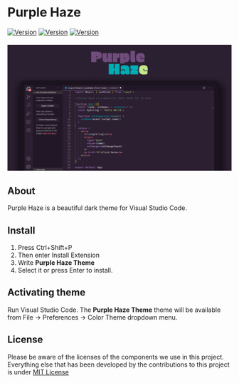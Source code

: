 # Purple Haze
[![Version](https://img.shields.io/badge/Version-1.0.0-2b1f31.svg)]()
[![Version](https://img.shields.io/badge/Contribute-PRs-2b1f31.svg)](https://github.com/fmm312/purple-haze/pulls)
[![Version](https://img.shields.io/badge/License-MIT-2b1f31.svg)](https://github.com/fmm312/purple-haze/blob/master/LICENSE)

<div style="text-align:center; margin-top: 20px">
  <img src="https://github.com/fmm312/purple-haze/blob/master/assets/screenshot.jpg" alt="Purple Haze screenshot" />
</div>

## About
Purple Haze is a beautiful dark theme for Visual Studio Code. 

## Install

1.  Press Ctrl+Shift+P
2.  Then enter Install Extension
3.  Write **Purple Haze Theme**
4.  Select it or press Enter to install.

## Activating theme
Run Visual Studio Code. The **Purple Haze Theme** theme will be available from File -> Preferences -> Color Theme dropdown menu.

## License
Please be aware of the licenses of the components we use in this project. Everything else that has been developed by the contributions to this project is under [MIT License](https://github.com/fmm312/purple-haze/blob/master/LICENSE)
